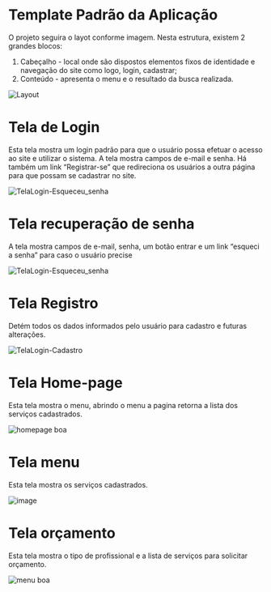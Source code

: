 # Template Padrão da Aplicação

O projeto seguira o layot conforme imagem. Nesta estrutura, existem 2
grandes blocos:
1. Cabeçalho - local onde são dispostos elementos fixos de identidade e navegação do 
site como logo, login, cadastrar;
2. Conteúdo - apresenta o menu e o resultado da busca realizada.

![Layout](https://user-images.githubusercontent.com/101760616/173247979-734e7d2a-d8a8-4e67-bdd1-1c83d1618763.jpg)


# Tela de Login

Esta tela mostra um login padrão para que o usuário possa efetuar o acesso ao site e utilizar o 
sistema. A tela mostra campos de e-mail e senha. Há também um link “Registrar-se” que redireciona os 
usuários a outra página para que possam se cadastrar no site.

![TelaLogin-Esqueceu_senha](https://user-images.githubusercontent.com/93413365/173247198-893da602-dd3c-48a6-a412-6f4b7caac668.png)


# Tela recuperação de senha

A tela mostra campos de e-mail, senha, um botão entrar e um link “esqueci a senha” 
para caso o usuário precise

![TelaLogin-Esqueceu_senha](https://user-images.githubusercontent.com/93413365/173247198-893da602-dd3c-48a6-a412-6f4b7caac668.png)


# Tela Registro

Detém todos os dados informados pelo usuário para cadastro e futuras alterações.

![TelaLogin-Cadastro](https://user-images.githubusercontent.com/93413365/173247294-4866fc7d-e1c7-46f5-9b74-e07fee0df6a2.png)


# Tela Home-page

Esta tela mostra o menu, abrindo o menu a pagina retorna a lista dos serviços cadastrados. 

![homepage boa](https://user-images.githubusercontent.com/93413365/173246698-6ac9819a-03ec-499a-96b4-e6587ce9dfa3.jpeg)


# Tela menu

Esta tela mostra os serviços cadastrados.

![image](https://user-images.githubusercontent.com/93413365/173246990-ba0e3cfc-4755-4756-8d98-507a0ba9bee6.png)



# Tela orçamento

Esta tela mostra o tipo de profissional e a lista de serviços para solicitar orçamento.

![menu boa](https://user-images.githubusercontent.com/93413365/173246801-bf62e9e6-500d-460f-82ac-b96532716077.jpeg)




